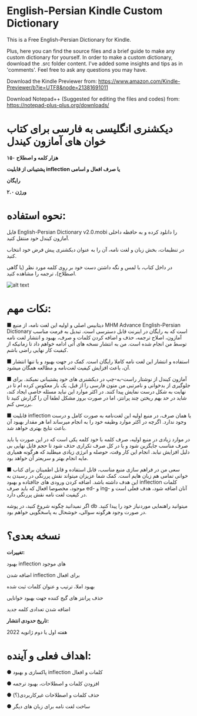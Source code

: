 # English-Persian Kindle Custom Dictionary
 This is a Free English-Persian Dictionary for Kindle.
 
 Plus, here you can find the source files and a brief guide to make any custom dictionary for yourself.
 In order to make a custom dictionary, download the .src folder content. I've added some insights and tips as in 'comments'. Feel free to ask any questions you may have.
 
Download the Kindle Previewer from: https://www.amazon.com/Kindle-Previewer/b?ie=UTF8&node=21381691011

Download Notepad++ (Suggested for editing the files and codes) from: https://notepad-plus-plus.org/downloads/
 

# دیکشنری انگلیسی به فارسی برای کتاب خوان های آمازون کیندل

**۱۵۰ هزار کلمه و اصطلاح**

**پشتیبانی از قابلیت inflection یا صرف افعال و اسامی**

**رایگان**
 
**ورژن ۲.۰**

# نحوه استفاده:
فایل English-Persian Dictionary v2.0.mobi را دانلود کرده و به حافظه داخلی آمازون کیندل خود منتقل کنید.

در تنظیمات، بخش زبان و لغت نامه، آن را به عنوان دیکشنری پیش فرض خود انتخاب کنید.

در داخل کتاب، با لمس و نگه داشتن دست خود بر روی کلمه مورد نظر (یا گاهی اصطلاح)، ترجمه را مشاهده کنید.
 
![alt text](https://raw.githubusercontent.com/hossein1376/English-Persian-Kindle-Custom-Dictionary/b7f68983676af13b36b9990583ca0ec468260811/sample.jpg)
 
# نکات مهم:
■ دیتابیس اصلی و اولیه این لغت نامه، از منبع MHM Advance English-Persian Dictionary است که به رایگان در اینرنت قابل دسترسی است.
تبدیل به فرمت مناسب آمازون، اصلاح ترجمه، حذف و اضافه کردن کلمات و صرف، بهبود و انتشار لغت نامه توسط من انجام شده است. من به انتشار نسخه های آتی ادامه خواهم داد تا زمانیکه از کیفیت کار نهایی راضی باشم. 

■ استفاده و انتشار این لغت نامه کاملا رایگان است. کمک در جهت بهبود و یا تنها انتشار آن، باعث افزایش کیفیت لغت‌نامه و مطالعه همگان میشود. 

■ آمازون کیندل از نوشتار راست-به-چپ در دیکشنری های خود پشتیبانی نمیکند. برای جلوگیری از بدخوانی و نامرتبی من متون فارسی را از قبل، یک بار معکوس کرده ام تا در نهایت به شکل درست نمایش پیدا کنند. 
در اکثر موارد این نباید مسئله خاصی ایجاد کند، شاید در حد بهم ریختن چند پرانتز، اما در صورت بروز مشکل لطفا آن را گزارش کنید تا بررسی کنم.

■ قابلیت inflection یا همان صرف، در منبع اولیه این لغت‌نامه به صورت کامل و درست وجود ندارد. اگرچه در اکثر موارد وظیفه خود را به انجام میرساند اما هر مقدار بهبود آن باعث نتایج بهتری خواهد شد.

در موارد زیادی در منبع اولیه، صرف کلمه با خود کلمه یکی است که در این صورت یا باید صرف مناسب جایگزین شود و یا در کل صرف تکراری حذف شود تا حجم فایل نهایی بی دلیل افزایش نیابد.
انجام این کار وقت، حوصله و انرژی زیادی میطلبد که هرگونه همیاری مایه انجام بهتر و سریعتر آن خواهد بود.

■ سعی من در فراهم سازی منبع مناسب، قابل استفاده و قابل اطمینان برای کتاب خوانی تمامی هم زبان هایم است. کمک شما عزیزان میتواند نقش پررنگی در رسیدن به این هدف داشته باشد.
اضافه کردن ورودی های جاافتاده و بهبود inflection کلمات موجود، مخصوصا افعال که باید صرف ed- و ing- آنان اضافه شود، هدف فعلی است و در کیفیت لغت نامه نقش پررنگی دارد. 

اگر نمیدانید چگونه شروع کنید، در پوشه db میتوانید راهنمایی موردنیاز خود را پیدا کنید.
در صورت وجود هرگونه سوالی، خوشحال به پاسخگویی خواهم بود.

# نسخه بعدی؟
**تغییرات:**

بهبود inflection های موجود

اضافه شدن inflection برای افعال

بهبود املا، ترتیب و عنوان کلمات ثبت شده

حذف پرانتز های گیج کننده جهت بهبود خوانایی

اضافه شدن تعدادی کلمه جدید

**تاریخ حدودی انتشار:**

هفته اول یا دوم ژانویه 2022

# اهداف فعلی و آینده:

●  پاکسازی و بهبود inflection کلمات و افعال

● افزودن کلمات و اصطلاحات، بهبود ترجمه

● حذف کلمات و اصطلاحات غیرکاربردی(؟)

● ساخت لغت نامه برای زبان های دیگر
